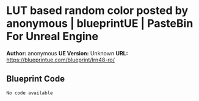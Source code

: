 # LUT based random color posted by anonymous | blueprintUE | PasteBin For Unreal Engine

**Author:** anonymous
**UE Version:** Unknown
**URL:** https://blueprintue.com/blueprint/lrn48-ro/

## Blueprint Code
```ue4
No code available
```
